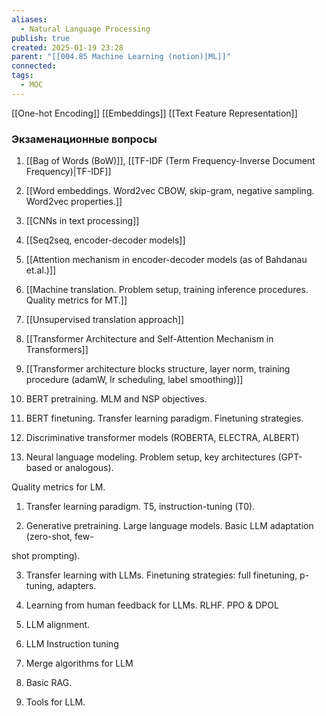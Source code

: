 ```yaml
---
aliases:
  - Natural Language Processing
publish: true
created: 2025-01-19 23:28
parent: "[[004.85 Machine Learning (notion)|ML]]"
connected: 
tags:
  - MOC
---
```


[[One-hot Encoding]]
[[Embeddings]]
[[Text Feature Representation]]


### Экзаменационные вопросы
1. [[Bag of Words (BoW)]], [[TF-IDF (Term Frequency-Inverse Document Frequency)|TF-IDF]]
2. [[Word embeddings. Word2vec CBOW, skip-gram, negative sampling. Word2vec properties.]]
3. [[CNNs in text processing]]
4. [[Seq2seq, encoder-decoder models]]
5. [[Attention mechanism in encoder-decoder models (as of Bahdanau et.al.)]]
6. [[Machine translation. Problem setup, training inference procedures. Quality metrics for MT.]]
7. [[Unsupervised translation approach]]
8. [[Transformer Architecture and Self-Attention Mechanism in Transformers]]
9. [[Transformer architecture blocks structure, layer norm, training procedure (adamW, lr scheduling, label smoothing)]]

10. BERT pretraining. MLM and NSP objectives.

11. BERT finetuning. Transfer learning paradigm. Finetuning strategies.

12. Discriminative transformer models (ROBERTA, ELECTRA, ALBERT)

13. Neural language modeling. Problem setup, key architectures (GPT-based or analogous).

Quality metrics for LM.

1. Transfer learning paradigm. T5, instruction-tuning (T0).

2. Generative pretraining. Large language models. Basic LLM adaptation (zero-shot, few-

shot prompting).

3. Transfer learning with LLMs. Finetuning strategies: full finetuning, p-tuning, adapters.

4. Learning from human feedback for LLMs. RLHF. PPO & DPOL

5. LLM alignment.

6. LLM Instruction tuning

7. Merge algorithms for LLM

8. Basic RAG.

9. Tools for LLM.
